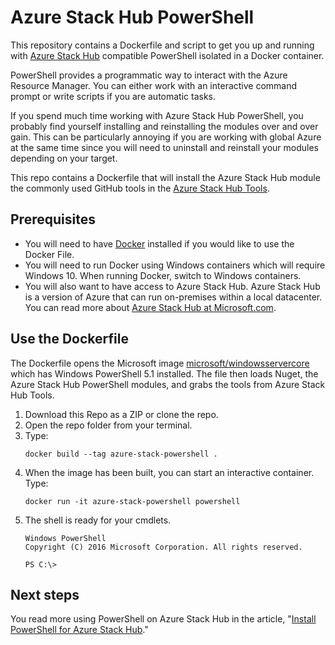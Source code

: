 # Azure Stack Hub PowerShell

This repository contains a Dockerfile and script to get you up and running with [Azure Stack Hub](https://docs.microsoft.com/en-us/azure-stack) compatible PowerShell isolated in a Docker container.

PowerShell provides a programmatic way to interact with the Azure Resource  Manager. You can either work with an interactive command prompt or write scripts if you are automatic tasks.

If you spend much time working with Azure Stack Hub PowerShell, you probably find yourself installing and reinstalling the modules over and over gain. This can be particularly annoying if you are working with global Azure at the same time since you will need to uninstall and reinstall your modules depending on your target.

This repo contains a Dockerfile that will install the Azure Stack Hub module the commonly used GitHub tools in the [Azure Stack Hub Tools](https://github.com/Azure/AzureStack-Tools).

## Prerequisites

- You will need to have [Docker](https://docs.docker.com/install/) installed if you would like to use the Docker File.
- You will need to run Docker using Windows containers which will require Windows 10. When running Docker, switch to Windows containers.
- You will also want to have access to Azure Stack Hub. Azure Stack Hub is a version of Azure that can run on-premises within a local datacenter. You can read more about [Azure Stack Hub at Microsoft.com](https://azure.microsoft.com/overview/azure-stack/). 

## Use the Dockerfile

The Dockerfile opens the Microsoft image [microsoft/windowsservercore](https://hub.docker.com/_/microsoft-windows-servercore) which has Windows PowerShell 5.1 installed. The file then loads Nuget, the Azure Stack Hub PowerShell modules, and grabs the tools from Azure Stack Hub Tools.

1. Download this Repo as a ZIP or clone the repo.
2. Open the repo folder from your terminal.
3. Type: 
    ```
    docker build --tag azure-stack-powershell .
    ```
4. When the image has been built, you can start an interactive container. Type:
    ```
    docker run -it azure-stack-powershell powershell
    ```
5. The shell is ready for your cmdlets.
    ```
    Windows PowerShell
    Copyright (C) 2016 Microsoft Corporation. All rights reserved.

    PS C:\>
    ```

## Next steps

You read more using PowerShell on Azure Stack Hub in the article, "[Install PowerShell for Azure Stack Hub](https://docs.microsoft.com/en-us/azure-stack/operator/azure-stack-powershell-install)."